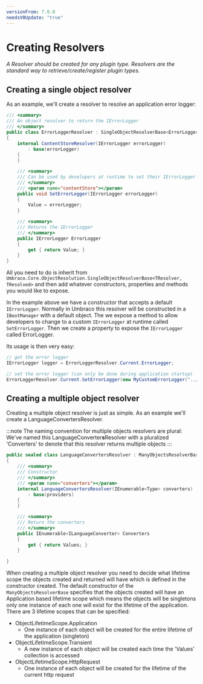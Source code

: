 ```yaml
---
versionFrom: 7.0.0
needsV8Update: "true"
---
```


# Creating Resolvers

_A Resolver should be created for any plugin type.  Resolvers are the standard way to retrieve/create/register plugin types._ 

## Creating a single object resolver

As an example, we'll create a resolver to resolve an application error logger:

```csharp
/// <summary>
/// An object resolver to return the IErrorLogger
/// </summary>
public class ErrorLoggerResolver : SingleObjectResolverBase<ErrorLoggerResolver, IErrorLogger>
{
    internal ContentStoreResolver(IErrorLogger errorLogger)
        : base(errorLogger)
    {
    } 

    /// <summary>
    /// Can be used by developers at runtime to set their IErrorLogger at app startup
    /// </summary>
    /// <param name="contentStore"></param>
    public void SetErrorLogger(IErrorLogger errorLogger)
    {
        Value = errorLogger;
    }

    /// <summary>
    /// Returns the IErrorLogger
    /// </summary>
    public IErrorLogger ErrorLogger
    {
        get { return Value; }
    }
}
```
	
All you need to do is inherit from `Umbraco.Core.ObjectResolution.SingleObjectResolverBase<TResolver, TResolved>` and then add whatever constructors, properties and methods you would like to expose. 

In the example above we have a constructor that accepts a default `IErrorLogger`. Normally in Umbraco this resolver will be constructed in a `IBootManager` with a default object. The we expose a method to allow developers to change to a custom `IErrorLogger` at runtime called `SetErrorLogger`. Then we create a property to expose the `IErrorLogger` called ErrorLogger.

Its usage is then very easy:

```csharp
// get the error logger
IErrorLogger logger = ErrorLoggerResolver.Current.ErrorLogger;

// set the error logger (can only be done during application startup)
ErrorLoggerResolver.Current.SetErrorLogger(new MyCustomErrorLogger("../my-file-path"));
```

## Creating a multiple object resolver

Creating a multiple object resolver is just as simple. As an example we'll create a LanguageConvertersResolver.

:::note
The naming convention for multiple objects resolvers are plural: We've named this LanguageConverter**s**Resolver with a pluralized 'Converters' to denote that this resolver returns multiple objects
:::

```csharp
public sealed class LanguageConvertersResolver : ManyObjectsResolverBase<LanguageConvertersResolver, ILanguageConverter>
{	
    /// <summary>
    /// Constructor
    /// </summary>
    /// <param name="converters"></param>		
    internal LanguageConvertersResolver(IEnumerable<Type> converters)
        : base(providers)
    {
    }

    /// <summary>
    /// Return the converters
    /// </summary>
    public IEnumerable<ILanguageConverter> Converters
    {
        get { return Values; }
    }        

}
```

When creating a multiple object resolver you need to decide what lifetime scope the objects created and returned will have which is defined in the constructor created. The default constructor of the `ManyObjectsResolverBase` specifies that the objects created will have an Application based lifetime scope which means the objects will be singletons only one instance of each one will exist for the lifetime of the application. There are 3 lifetime scopes that can be specified:

* ObjectLifetimeScope.Application
	* One instance of each object will be created for the entire lifetime of the application (singleton)
* ObjectLifetimeScope.Transient
	* A new instance of each object will be created each time the 'Values' collection is accessed
* ObjectLifetimeScope.HttpRequest
	* One instance of each object will be created for the lifetime of the current http request
